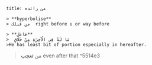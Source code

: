 
```ad-note
title: من زائده

> **hyperbolise**
> من قبلك  right before u or way before

> **فاعل**
>  مَا لَهُ فِي الْآخِرَةِ مِنْ خَلَاقٍ
>He has least bit of portion especially in hereafter.
```


> من **تعجب** even after that ^5514e3